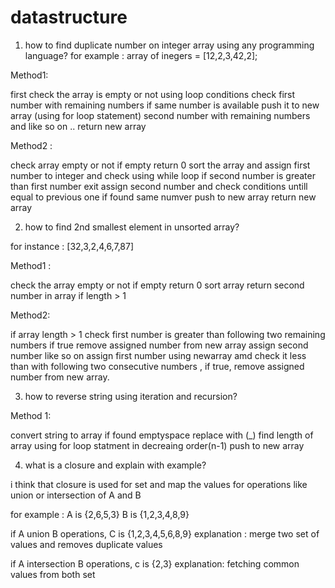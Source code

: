 # datastructure

1) how to find duplicate number on integer array using any programming language?
for example : array of inegers = [12,2,3,42,2];

Method1:

first check the array is empty or not
using loop conditions check first number with remaining numbers if same number is available push it to new array (using for loop statement)
second number with remaining numbers and like so on ..
return new array

Method2 :

check array empty  or not if empty return 0
sort the array and assign first number to integer and check using while loop
if second number is greater than first number exit
assign second number  and check conditions untill equal to previous one if found same numver push to new array
return new array

2) how to find 2nd smallest element in unsorted array?

for instance : [32,3,2,4,6,7,87]

Method1 :

check the array empty or not if empty return 0
sort array return second number in array if length > 1 

Method2:

if array length > 1 check first number is greater than following two remaining numbers  if true remove assigned number from new array
assign second number like so on
assign first number using newarray amd check it less than with following two consecutive numbers , if true, remove assigned number from new array.

3) how to reverse string using iteration and recursion?

Method 1:

convert string to array if found emptyspace replace with (_)
find length of array
using for loop statment in decreaing order(n-1) push to new array

4) what is a closure and explain with example?

i think that closure is used for set and map the values for operations like union or intersection of A and B

for example :
A is {2,6,5,3}
B is {1,2,3,4,8,9}

if A union B operations, 
C is {1,2,3,4,5,6,8,9}
explanation : merge two set of values and removes duplicate values

if A intersection B operations,
c is {2,3}
explanation: fetching common values from both set


